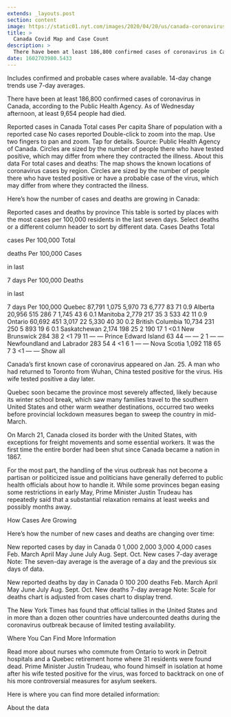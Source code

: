 ```yaml
--- 
extends: _layouts.post 
section: content 
image: https://static01.nyt.com/images/2020/04/20/us/canada-coronavirus-cases-promo-1587423141762/canada-coronavirus-cases-promo-1587423141762-facebookJumbo-v178.png 
title: > 
  Canada Covid Map and Case Count 
description: > 
  There have been at least 186,800 confirmed cases of coronavirus in Canada, according to the Public Health Agency.Reported cases in Canada Total cases Per capita Share of population with a reported case No cases reported Double-click to zoom into the map.Circles are sized by the number of people there who have tested positive, which may differ from where they contracted the illness.About this data For total cases and deaths: The map shows the known locations of coronavirus cases by region.A man who had returned to Toronto from Wuhan, China tested positive for the virus. 
date: 1602703980.5433 
--- 
```

Includes confirmed and probable cases where available. 14-day change trends use 7-day averages.

There have been at least 186,800 confirmed cases of coronavirus in Canada, according to the Public Health Agency. As of Wednesday afternoon, at least 9,654 people had died.

Reported cases in Canada Total cases Per capita Share of population with a reported case No cases reported Double-click to zoom into the map. Use two fingers to pan and zoom. Tap for details. Source: Public Health Agency of Canada. Circles are sized by the number of people there who have tested positive, which may differ from where they contracted the illness. About this data For total cases and deaths: The map shows the known locations of coronavirus cases by region. Circles are sized by the number of people there who have tested positive or have a probable case of the virus, which may differ from where they contracted the illness.

Here’s how the number of cases and deaths are growing in Canada:

Reported cases and deaths by province This table is sorted by places with the most cases per 100,000 residents in the last seven days. Select deaths or a different column header to sort by different data. Cases Deaths Total

cases Per 100,000 Total

deaths Per 100,000 Cases

in last

7 days Per 100,000 Deaths

in last

7 days Per 100,000 Quebec 87,791 1,075 5,970 73 6,777 83 71 0.9 Alberta 20,956 515 286 7 1,745 43 6 0.1 Manitoba 2,779 217 35 3 533 42 11 0.9 Ontario 60,692 451 3,017 22 5,330 40 30 0.2 British Columbia 10,734 231 250 5 893 19 6 0.1 Saskatchewan 2,174 198 25 2 190 17 1 <0.1 New Brunswick 284 38 2 <1 79 11 — — Prince Edward Island 63 44 — — 2 1 — — Newfoundland and Labrador 283 54 4 <1 6 1 — — Nova Scotia 1,092 118 65 7 3 <1 — — Show all

Canada’s first known case of coronavirus appeared on Jan. 25. A man who had returned to Toronto from Wuhan, China tested positive for the virus. His wife tested positive a day later.

Quebec soon became the province most severely affected, likely because its winter school break, which saw many families travel to the southern United States and other warm weather destinations, occurred two weeks before provincial lockdown measures began to sweep the country in mid-March.

On March 21, Canada closed its border with the United States, with exceptions for freight movements and some essential workers. It was the first time the entire border had been shut since Canada became a nation in 1867.

For the most part, the handling of the virus outbreak has not become a partisan or politicized issue and politicians have generally deferred to public health officials about how to handle it. While some provinces began easing some restrictions in early May, Prime Minister Justin Trudeau has repeatedly said that a substantial relaxation remains at least weeks and possibly months away.

How Cases Are Growing

Here’s how the number of new cases and deaths are changing over time:

New reported cases by day in Canada 0 1,000 2,000 3,000 4,000 cases Feb. March April May June July Aug. Sept. Oct. New cases 7-day average Note: The seven-day average is the average of a day and the previous six days of data.

New reported deaths by day in Canada 0 100 200 deaths Feb. March April May June July Aug. Sept. Oct. New deaths 7-day average Note: Scale for deaths chart is adjusted from cases chart to display trend.

The New York Times has found that official tallies in the United States and in more than a dozen other countries have undercounted deaths during the coronavirus outbreak because of limited testing availability.

Where You Can Find More Information

Read more about nurses who commute from Ontario to work in Detroit hospitals and a Quebec retirement home where 31 residents were found dead. Prime Minister Justin Trudeau, who found himself in isolation at home after his wife tested positive for the virus, was forced to backtrack on one of his more controversial measures for asylum seekers.

Here is where you can find more detailed information:

About the data